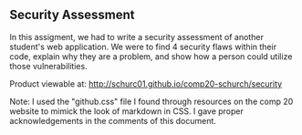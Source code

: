 Security Assessment
--------------------

In this assigment, we had to write a security assessment of another student's web application. We were to find 4 security flaws within their code, explain why they are a problem, and show how a person could utilize those vulnerabilities.

Product viewable at: http://schurc01.github.io/comp20-schurch/security

Note: I used the "github.css" file I found through resources on the comp 20 website
to mimick the look of markdown in CSS. I gave proper acknowledgements in the comments
of this document.

